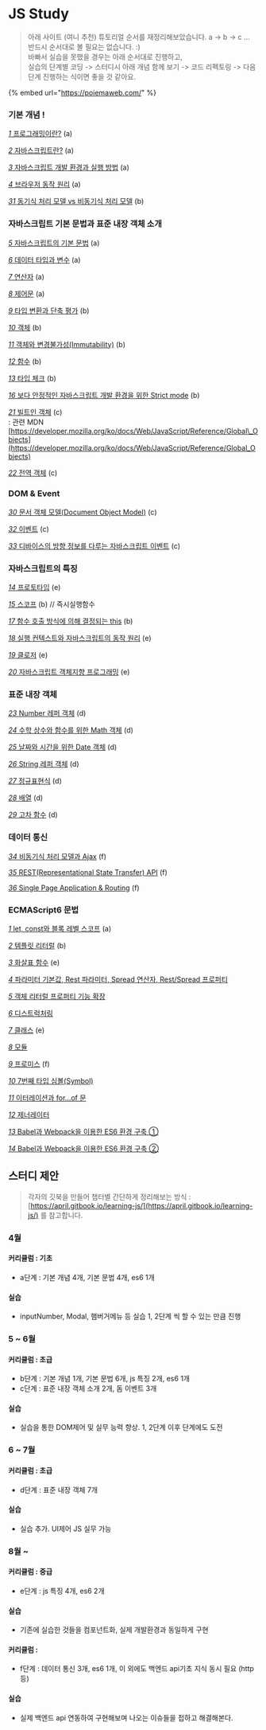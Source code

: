 # JS Study

> 아래 사이트 \(여니 추천\) 튜토리얼 순서를 재정리해보았습니다. a -&gt; b -&gt; c ...   
> 반드시 순서대로 볼 필요는 없습니다. :\)   
> 바빠서 실습을 못했을 경우는 아래 순서대로 진행하고,   
> 실습의 단계별 코딩 -&gt; 스터디시 아래 개념 함께 보기 -&gt; 코드 리펙토링 -&gt; 다음단계 진행하는 식이면 좋을 것 같아요.

{% embed url="https://poiemaweb.com/" %}

### 기본 개념 ! 

[_1_ 프로그래밍이란?](https://poiemaweb.com/coding) \(a\) 

[_2_ 자바스크립트란?](https://poiemaweb.com/js-introduction) \(a\)

[_3_ 자바스크립트 개발 환경과 실행 방법](https://poiemaweb.com/js-hello-world) \(a\)

[_4_ 브라우저 동작 원리](https://poiemaweb.com/js-browser) \(a\)

[_31_ 동기식 처리 모델 vs 비동기식 처리 모델](https://poiemaweb.com/js-async) \(b\)



### 자바스크립트 기본 문법과 표준 내장 객체 소개       

[_5_ 자바스크립트의 기본 문법](https://poiemaweb.com/js-syntax-basics) \(a\)

[_6_ 데이터 타입과 변수](https://poiemaweb.com/js-data-type-variable) \(a\)

[_7_ 연산자](https://poiemaweb.com/js-operator) \(a\)

[_8_ 제어문](https://poiemaweb.com/js-control-flow) \(a\)

[_9_ 타입 변환과 단축 평가](https://poiemaweb.com/js-type-coercion) \(b\)

[_10_ 객체](https://poiemaweb.com/js-object) \(b\)

[_11_ 객체와 변경불가성\(Immutability\)](https://poiemaweb.com/js-immutability) \(b\)

[_12_ 함수](https://poiemaweb.com/js-function) \(b\)

[_13_ 타입 체크](https://poiemaweb.com/js-type-check) \(b\)

[_16_ 보다 안정적인 자바스크립트 개발 환경을 위한 Strict mode](https://poiemaweb.com/js-strict-mode) \(b\)

[_21_ 빌트인 객체](https://poiemaweb.com/js-built-in-object) \(c\)  
     : 관련 MDN  [https://developer.mozilla.org/ko/docs/Web/JavaScript/Reference/Global\_Objects](https://developer.mozilla.org/ko/docs/Web/JavaScript/Reference/Global_Objects) 

[_22_ 전역 객체](https://poiemaweb.com/js-global-object) \(c\)



### DOM & Event 

[_30_ 문서 객체 모델\(Document Object Model\)](https://poiemaweb.com/js-dom) \(c\)

[_32_ 이벤트](https://poiemaweb.com/js-event) \(c\)

[_33_ 디바이스의 방향 정보를 다루는 자바스크립트 이벤트](https://poiemaweb.com/js-event-device-orientation) \(c\)



### 자바스크립트의 특징 

[_14_ 프로토타입](https://poiemaweb.com/js-prototype) \(e\)

[_15_ 스코프](https://poiemaweb.com/js-scope) \(b\) // 즉시실행함수 

[_17_ 함수 호출 방식에 의해 결정되는 this](https://poiemaweb.com/js-this) \(b\)

[_18_ 실행 컨텍스트와 자바스크립트의 동작 원리](https://poiemaweb.com/js-execution-context) \(e\)

[_19_ 클로저](https://poiemaweb.com/js-closure) \(e\)

[_20_ 자바스크립트 객체지향 프로그래밍](https://poiemaweb.com/js-object-oriented-programming) \(e\)



### 표준 내장 객체    

[_23_ Number 레퍼 객체](https://poiemaweb.com/js-number) \(d\)

[_24_ 수학 상수와 함수를 위한 Math 객체](https://poiemaweb.com/js-math) \(d\)

[_25_ 날짜와 시간을 위한 Date 객체](https://poiemaweb.com/js-date) \(d\)

[_26_ String 레퍼 객체](https://poiemaweb.com/js-string) \(d\)

[_27_ 정규표현식](https://poiemaweb.com/js-regexp) \(d\)

[_28_ 배열](https://poiemaweb.com/js-array) \(d\)

[_29_ 고차 함수](https://poiemaweb.com/js-array-higher-order-function) \(d\) 



### 데이터 통신   

[_34_ 비동기식 처리 모델과 Ajax](https://poiemaweb.com/js-ajax) \(f\)

[_35_ REST\(Representational State Transfer\) API](https://poiemaweb.com/js-rest-api) \(f\)

[_36_ Single Page Application & Routing](https://poiemaweb.com/js-spa) \(f\)



### ECMAScript6 문법 

[_1_ let, const와 블록 레벨 스코프](https://poiemaweb.com/es6-block-scope) \(a\)

[_2_ 템플릿 리터럴](https://poiemaweb.com/es6-template-literals) \(b\)

[_3_ 화살표 함수](https://poiemaweb.com/es6-arrow-function) \(e\)

[_4_ 파라미터 기본값, Rest 파라미터, Spread 연산자, Rest/Spread 프로퍼티](https://poiemaweb.com/es6-extended-parameter-handling)

[_5_ 객체 리터럴 프로퍼티 기능 확장](https://poiemaweb.com/es6-enhanced-object-property)

[_6_ 디스트럭처링](https://poiemaweb.com/es6-destructuring)

[_7_ 클래스](https://poiemaweb.com/es6-class) \(e\)

[_8_ 모듈](https://poiemaweb.com/es6-module)

[_9_ 프로미스](https://poiemaweb.com/es6-promise) \(f\)

[_10_ 7번째 타입 심볼\(Symbol\)](https://poiemaweb.com/es6-symbol)

[_11_ 이터레이션과 for...of 문](https://poiemaweb.com/es6-iteration-for-of)

[_12_ 제너레이터](https://poiemaweb.com/es6-generator)

[_13_ Babel과 Webpack을 이용한 ES6 환경 구축 ①](https://poiemaweb.com/es6-babel-webpack-1)

[_14_ Babel과 Webpack을 이용한 ES6 환경 구축 ②](https://poiemaweb.com/es6-babel-webpack-2)



## 스터디 제안 

> 각자의 깃북을 만들어 챕터별 간단하게 정리해보는 방식 : [https://april.gitbook.io/learning-js/](https://april.gitbook.io/learning-js/) 를 참고합니다.

### 4월 

#### 커리큘럼 : 기초

* a단계 : 기본 개념 4개, 기본 문법 4개, es6 1개 

#### 실습 

* inputNumber, Modal, 햄버거메뉴 등 실습 1, 2단계 씩 할 수 있는 만큼 진행 

### 5 ~ 6월 

#### 커리큘럼 : 초급 

* b단계 : 기본 개념 1개, 기본 문법 6개,  js 특징 2개, es6 1개 
* c단계 : 표준 내장 객체 소개 2개, 돔 이벤트 3개 

#### 실습 

* 실습을 통한 DOM제어 및 실무 능력 향상. 1, 2단계 이후 단계에도 도전 

### 6 ~ 7월 

#### 커리큘럼 : 초급 

* d단계 : 표준 내장 객체 7개

#### 실습 

* 실습 추가. UI제어 JS 실무 가능  

### 8월 ~ 

#### 커리큘럼 : 중급 

* e단계 : js 특징 4개, es6 2개 

#### 실습 

* 기존에 실습한 것들을 컴포넌트화, 실제 개발환경과 동일하게 구현 

#### 커리큘럼 : 

* f단계 : 데이터 통신 3개,  es6 1개, 이 외에도 백엔드 api기초 지식 동시 필요 \(http등\) 

#### 실습 

* 실제 백엔드 api 연동하여 구현해보며 나오는 이슈들을 접하고 해결해본다. 





